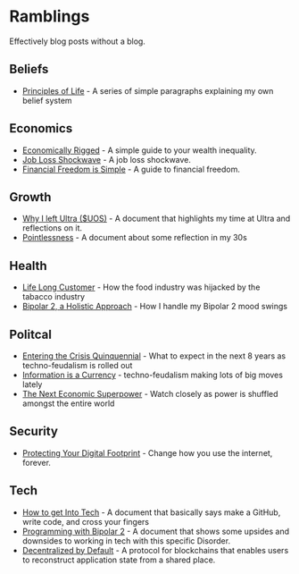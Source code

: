 # Ramblings

Effectively blog posts without a blog.

## Beliefs

- [Principles of Life](./principles-of-life.md) - A series of simple paragraphs explaining my own belief system

## Economics

- [Economically Rigged](./economically-rigged.md) - A simple guide to your wealth inequality.
- [Job Loss Shockwave](./job-loss-shockwave.md) - A job loss shockwave.
- [Financial Freedom is Simple](./financial-freedom-is-simple.md) - A guide to financial freedom.

## Growth

- [Why I left Ultra ($UOS)](./why-i-left-ultra-uos.md) - A document that highlights my time at Ultra and reflections on it.
- [Pointlessness](./pointlessness.md) - A document about some reflection in my 30s

## Health

- [Life Long Customer](./life-long-customer.md) - How the food industry was hijacked by the tabacco industry
- [Bipolar 2, a Holistic Approach](./bipolar-2-holistic-approach.md) - How I handle my Bipolar 2 mood swings
  
## Politcal

- [Entering the Crisis Quinquennial](./entering-the-crisis-quinquennial.md) - What to expect in the next 8 years as techno-feudalism is rolled out
- [Information is a Currency](./information-is-a-currency.md) - techno-feudalism making lots of big moves lately
- [The Next Economic Superpower](./the-next-economic-super-power.md) - Watch closely as power is shuffled amongst the entire world

## Security

- [Protecting Your Digital Footprint](./protecting-your-digital-footprint.md) - Change how you use the internet, forever.

## Tech

- [How to get Into Tech](./how-to-get-into-tech.md) - A document that basically says make a GitHub, write code, and cross your fingers
- [Programming with Bipolar 2](./programming-with-bipolar-2.md) - A document that shows some upsides and downsides to working in tech with this specific Disorder.
- [Decentralized by Default](./decentralized-by-default.md) - A protocol for blockchains that enables users to reconstruct application state from a shared place.
